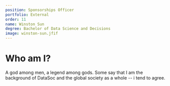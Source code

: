 ```yaml
---
position: Sponsorships Officer
portfolio: External
order: 11
name: Winston Sun
degree: Bachelor of Data Science and Decisions
image: winston-sun.jfif
---
```

                    
# Who am I?

A god among men, a legend among gods. Some say that I am the background of DataSoc and the global society as a whole -- i tend to agree.

